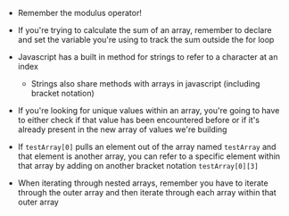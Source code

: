 * Remember the modulus operator!

* If you're trying to calculate the sum of an array, remember to declare and set the variable you're using to track the sum outside the for loop

* Javascript has a built in method for strings to refer to a character at an index
    * Strings also share methods with arrays in javascript (including bracket notation)

* If you're looking for unique values within an array, you're going to have to either check if that value has been encountered before or if it's already present in the new array of values we're building

* If `testArray[0]` pulls an element out of the array named `testArray` and that element is another array, you can refer to a specific element within that array by adding on another bracket notation `testArray[0][3]`

* When iterating through nested arrays, remember you have to iterate through the outer array and then iterate through each array within that outer array
